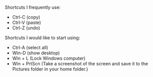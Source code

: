 Shortcuts I frequently use: 
- Ctrl-C (copy)
- Ctrl-V (paste)
- Ctrl-Z (undo)

Shortcuts I would like to start using: 
- Ctrl-A (select all)
- Win-D (show desktop)
- Win + L (Lock Windows computer)
- Win + PrtScn (Take a screenshot of the screen and save it to the Pictures folder in your home folder.)
